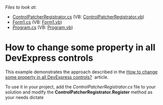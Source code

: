 <!-- default file list -->
*Files to look at*:

* [ControlPatcherRegistrator.cs](./CS/ControlPatcherRegistrator.cs) (VB: [ControlPatcherRegistrator.vb](./VB/ControlPatcherRegistrator.vb))
* [Form1.cs](./CS/Form1.cs) (VB: [Form1.vb](./VB/Form1.vb))
* [Program.cs](./CS/Program.cs) (VB: [Program.vb](./VB/Program.vb))
<!-- default file list end -->
# How to change some property in all DevExpress controls


<p>This example demonstrates the approach described in the <a href="https://www.devexpress.com/Support/Center/p/T502320">How to change some property in all DevExpress controls?</a>  article.</p>
<p>To use it in your project, add the <em>ControlPatcherRegistrator.cs </em>file to your solution and modify the <strong>ControlPatcherRegistrator.Register </strong>method as your needs dictate</p>

<br/>


